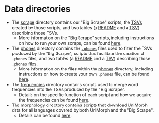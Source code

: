 Data directories
================

- The [scrape](./scrape) directory contains our "Big Scrape" scripts, the
  [TSVs](./scrape/tsv) created by those scripts, and two tables (a
  [README](./scrape/README.md) and a [TSV](./scrape/tsv_summary.tsv)) describing
  those TSVs.
  - More information on the "Big Scrape" scripts, including instructions on how
    to run your own scrape, can be found [here](./scrape/lib/README.md).
- The [phones](./phones) directory contains the [`.phones`](./phones/phones)
  files used to filter the TSVs produced by the "Big Scrape", scripts that
  facilitate the creation of `.phones` files, and two tables (a
  [README](./phones/README.md) and a [TSV](./phones/phones_summary.tsv))
  describing those `.phones` files.
  - More information on the files within the [phones](./phones) directory,
    including instructions on how to create your own `.phones` file, can be
    found [here](./phones/HOWTO.md).
- The [frequencies](./frequencies) directory contains scripts used to merge word
  frequencies into the TSVs produced by the "Big Scrape".
  - Details on the specific function of each script and how we acquire the
    frequencies can be found [here](./frequencies/README.md).
- The [morphology](./morphology) directory contains scripts that download
  UniMorph data for all languages covered by both UniMorph and the "Big Scrape".
  - Details can be found [here](./morphology/README.md).
